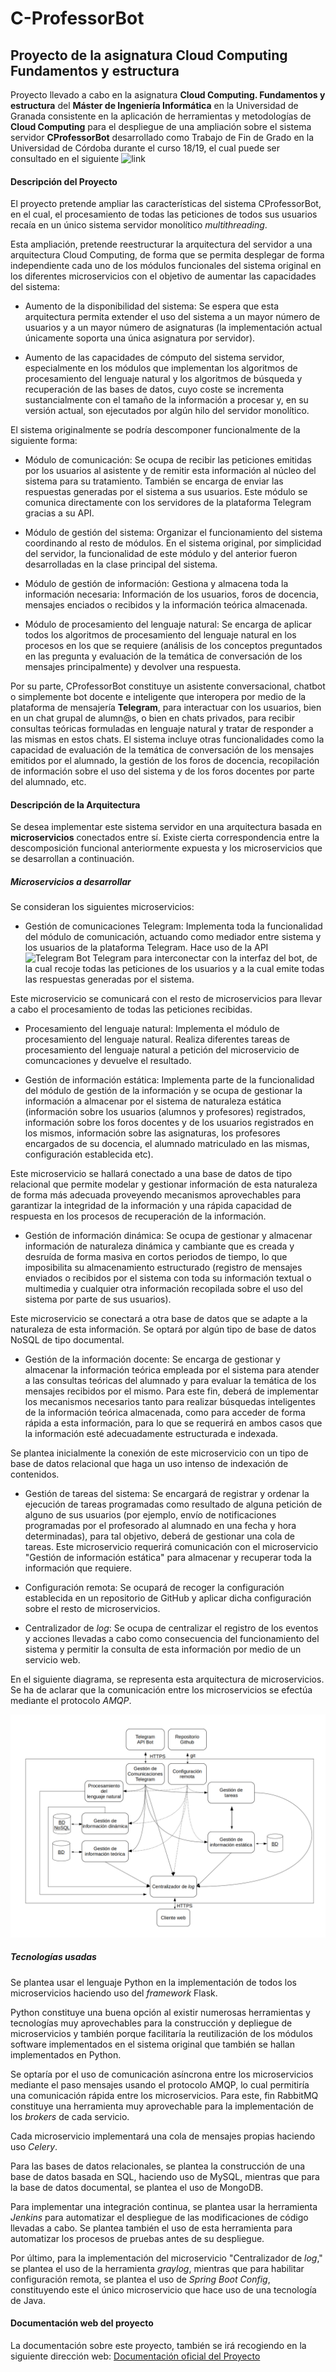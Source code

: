#	C-ProfessorBot
##	Proyecto de la asignatura Cloud Computing Fundamentos y estructura

Proyecto llevado a cabo en la asignatura **Cloud Computing. Fundamentos y estructura** del **Máster de Ingeniería Informática** en la Universidad de Granada consistente en la aplicación de herramientas y metodologías de **Cloud Computing** para el despliegue de una ampliación sobre el sistema servidor **CProfessorBot** desarrollado como Trabajo de Fin de Grado en la Universidad de Córdoba durante el curso 18/19, el cual puede ser consultado en el siguiente ![link](https://github.com/Nico-Cubero/C-ProfessorBot)

####	Descripción del Proyecto

El proyecto pretende ampliar las características del sistema CProfessorBot, en el cual, el procesamiento de todas las peticiones de todos sus usuarios recaía en un único sistema servidor monolítico *multithreading*.

Esta ampliación, pretende reestructurar la arquitectura del servidor a una arquitectura Cloud Computing, de forma que se permita desplegar de forma independiente cada uno de los módulos funcionales del sistema original en los diferentes microservicios con el objetivo de aumentar las capacidades del sistema:

- Aumento de la disponibilidad del sistema: Se espera que esta arquitectura permita extender el uso del sistema a un mayor número de usuarios y a un mayor número de asignaturas (la implementación actual únicamente soporta una única asignatura por servidor).

- Aumento de las capacidades de cómputo del sistema servidor, especialmente en los módulos que implementan los algoritmos de procesamiento del lenguaje natural y los algoritmos de búsqueda y recuperación de las bases de datos, cuyo coste se incrementa sustancialmente con el tamaño de la información a procesar y, en su versión actual, son ejecutados por algún hilo del servidor monolítico.

El sistema originalmente se podría descomponer funcionalmente de la siguiente forma:

- Módulo de comunicación: Se ocupa de recibir las peticiones emitidas por los usuarios al asistente y de remitir esta información al núcleo del sistema para su tratamiento. También se encarga de enviar las respuestas generadas por el sistema a sus usuarios. Este módulo se comunica directamente con los servidores de la plataforma Telegram gracias a su API.

- Módulo de gestión del sistema: Organizar el funcionamiento del sistema coordinando al resto de módulos. En el sistema original, por simplicidad del servidor, la funcionalidad de este módulo y del anterior fueron desarrolladas en la clase principal del sistema.

- Módulo de gestión de información: Gestiona y almacena toda la información necesaria: Información de los usuarios, foros de docencia, mensajes enciados o recibidos y la información teórica almacenada.

- Módulo de procesamiento del lenguaje natural: Se encarga de aplicar todos los algoritmos de procesamiento del lenguaje natural en los procesos en los que se requiere (análisis de los conceptos preguntados en las pregunta y evaluación de la temática de conversación de los mensajes principalmente) y devolver una respuesta.

Por su parte, CProfessorBot constituye un asistente conversacional, chatbot o simplemente bot docente e inteligente que interopera por medio de la plataforma de mensajería **Telegram**, para interactuar con los usuarios, bien en un chat grupal de alumn@s, o bien en chats privados, para recibir consultas teóricas formuladas en lenguaje natural y tratar de responder a las mismas en estos chats. El sistema incluye otras funcionalidades como la capacidad de evaluación de la temática de conversación de los mensajes emitidos por el alumnado, la gestión de los foros de docencia, recopilación de información sobre el uso del sistema y de los foros docentes por parte del alumnado, etc.


####	Descripción de la Arquitectura

Se desea implementar este sistema servidor en una arquitectura basada en **microservicios** conectados entre sí. Existe cierta correspondencia entre la descomposición funcional anteriormente expuesta y los microservicios que se desarrollan a continuación.

#####	Microservicios a desarrollar

Se consideran los siguientes microservicios:

- Gestión de comunicaciones Telegram: Implementa toda la funcionalidad del módulo de comunicación, actuando como mediador entre sistema y los usuarios de la plataforma Telegram. Hace uso de la API ![Telegram Bot Telegram](https://core.telegram.org/bots/api) para interconectar con la interfaz del bot, de la cual recoje todas las peticiones de los usuarios y a la cual emite todas las respuestas generadas por el sistema.

Este microservicio se comunicará con el resto de microservicios para llevar a cabo el procesamiento de todas las peticiones recibidas.

- Procesamiento del lenguaje natural: Implementa el módulo de procesamiento del lenguaje natural. Realiza diferentes tareas de procesamiento del lenguaje natural a petición del microservicio de comuncaciones y devuelve el resultado.

- Gestión de información estática: Implementa parte de la funcionalidad del módulo de gestión de la información y se ocupa de gestionar la información a almacenar por el sistema de naturaleza estática (información sobre los usuarios (alumnos y profesores) registrados, información sobre los foros docentes y de los usuarios registrados en los mismos, información sobre las asignaturas, los profesores encargados de su docencia, el alumnado matriculado en las mismas, configuración establecida etc).

Este microservicio se hallará conectado a una base de datos de tipo relacional que permite modelar y gestionar información de esta naturaleza de forma más adecuada proveyendo mecanismos aprovechables para garantizar la integridad de la información y una rápida capacidad de respuesta en los procesos de recuperación de la información.

- Gestión de información dinámica: Se ocupa de gestionar y almacenar información de naturaleza dinámica y cambiante que es creada y desruída de forma masiva en cortos periodos de tiempo, lo que imposibilita su almacenamiento estructurado (registro de mensajes enviados o recibidos por el sistema con toda su información textual o multimedia y cualquier otra información recopilada sobre el uso del sistema por parte de sus usuarios).

Este microservicio se conectará a otra base de datos que se adapte a la naturaleza de esta información. Se optará por algún tipo de base de datos NoSQL de tipo documental.

- Gestión de la información docente: Se encarga de gestionar y almacenar la información teórica empleada por el sistema para atender a las consultas teóricas del alumnado y para evaluar la temática de los mensajes recibidos por el mismo. Para este fin, deberá de implementar los mecanismos necesarios tanto para realizar búsquedas inteligentes de la información teórica almacenada, como para acceder de forma rápida a esta información, para lo que se requerirá en ambos casos que la información esté adecuadamente estructurada e indexada.

Se plantea inicialmente la conexión de este microservicio con un tipo de base de datos relacional que haga un uso intenso de indexación de contenidos.

- Gestión de tareas del sistema: Se encargará de registrar y ordenar la ejecución de tareas programadas como resultado de alguna petición de alguno de sus usuarios (por ejemplo, envío de notificaciones programadas por el profesorado al alumnado en una fecha y hora determinadas), para tal objetivo, deberá de gestionar una cola de tareas. Este microservicio requerirá comunicación con el microservicio "Gestión de información estática" para almacenar y recuperar toda la información que requiere.

- Configuración remota: Se ocupará de recoger la configuración establecida en un repositorio de GitHub y aplicar dicha configuración sobre el resto de microservicios.

- Centralizador de *log*: Se ocupa de centralizar el registro de los eventos y acciones llevadas a cabo como consecuencia del funcionamiento del sistema y permitir la consulta de esta información por medio de un servicio web.

En el siguiente diagrama, se representa esta arquitectura de microservicios. Se ha de aclarar que la comunicación entre los microservicios se efectúa mediante el protocolo *AMQP*.

![Arquitectura del sistema C-ProfessorBot](docs/imgs/arquitectura-CC-CProfessorBot.png)

#####	Tecnologías usadas

Se plantea usar el lenguaje Python en la implementación de todos los microservicios haciendo uso del *framework* Flask.

Python constituye una buena opción al existir numerosas herramientas y tecnologías muy aprovechables para la construcción y depliegue de microservicios y también porque facilitaría la reutilización de los módulos software implementados en el sistema original que también se hallan implementados en Python.

Se optaría por el uso de comunicación asíncrona entre los microservicios mediante el paso mensajes usando el protocolo AMQP, lo cual permitiría una comunicación rápida entre los microservicios. Para este, fin RabbitMQ constituye una herramienta muy aprovechable para la implementación de los *brokers* de cada servicio.

Cada microservicio implementará una cola de mensajes propias haciendo uso *Celery*.

Para las bases de datos relacionales, se plantea la construcción de una base de datos basada en SQL, haciendo uso de MySQL, mientras que para la base de datos documental, se plantea el uso de MongoDB.

Para implementar una integración continua, se plantea usar la herramienta *Jenkins* para automatizar el despliegue de las modificaciones de código llevadas a cabo. Se plantea también el uso de esta herramienta para automatizar los procesos de pruebas antes de su despliegue.

Por último, para la implementación del microservicio "Centralizador de *log*,"  se plantea el uso de la herramienta *graylog*, mientras que para habilitar configuración remota, se plantea el uso de *Spring Boot Config*, constituyendo este el único microservicio que hace uso de una tecnología de Java.


#### Documentación web del proyecto

La documentación sobre este proyecto, también se irá recogiendo en la siguiente dirección web: [Documentación oficial del Proyecto](https://nico-cubero.github.io/CC-CProfessorBot/)
